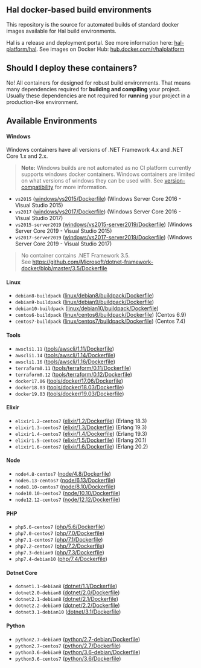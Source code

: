 ## Hal docker-based build environments

This repository is the source for automated builds of standard docker images available for Hal build environments.

Hal is a release and deployment portal. See more information here: [hal-platform/hal](https://github.com/hal-platform/hal). See images on Docker Hub: [hub.docker.com/r/halplatform](https://hub.docker.com/r/halplatform/hal-build-environments)

## Should I deploy these containers?

No! All containers for designed for robust build environments. That means many dependencies required for **building and compiling** your project. Usually these dependencies are not required for **running** your project in a production-like environment.

## Available Environments

#### Windows

Windows containers have all versions of .NET Framework 4.x and .NET Core 1.x and 2.x.

> **Note:** Windows builds are not automated as no CI platform currently supports windows docker containers.
> Windows containers are limited on what versions of windows they can be used with. See
> [version-compatibility](https://docs.microsoft.com/en-us/virtualization/windowscontainers/deploy-containers/version-compatibility) for more information.

- `vs2015` ([windows/vs2015/Dockerfile](https://github.com/hal-platform/hal-build-environments/blob/master/windows/vs2015/Dockerfile)) (Windows Server Core 2016 - Visual Studio 2015)
- `vs2017` ([windows/vs2017/Dockerfile](https://github.com/hal-platform/hal-build-environments/blob/master/windows/vs2017/Dockerfile)) (Windows Server Core 2016 - Visual Studio 2017)
- `vs2015-server2019` ([windows/vs2015-server2019/Dockerfile](https://github.com/hal-platform/hal-build-environments/blob/master/windows/vs2015-server2019/Dockerfile)) (Windows Server Core 2019 - Visual Studio 2015)
- `vs2017-server2019` ([windows/vs2017-server2019/Dockerfile](https://github.com/hal-platform/hal-build-environments/blob/master/windows/vs2017-server2019/Dockerfile)) (Windows Server Core 2019 - Visual Studio 2017)

> No container contains .NET Framework 3.5.  
> See https://github.com/Microsoft/dotnet-framework-docker/blob/master/3.5/Dockerfile

#### Linux

- `debian8-buildpack` ([linux/debian8/buildpack/Dockerfile](https://github.com/hal-platform/hal-build-environments/blob/master/linux/debian8/buildpack/Dockerfile))
- `debian9-buildpack` ([linux/debian9/buildpack/Dockerfile](https://github.com/hal-platform/hal-build-environments/blob/master/linux/debian9/buildpack/Dockerfile))
- `debian10-buildpack` ([linux/debian10/buildpack/Dockerfile](https://github.com/hal-platform/hal-build-environments/blob/master/linux/debian10/buildpack/Dockerfile))
- `centos6-buildpack` ([linux/centos6/buildpack/Dockerfile](https://github.com/hal-platform/hal-build-environments/blob/master/linux/centos6/buildpack/Dockerfile)) (Centos 6.9)
- `centos7-buildpack` ([linux/centos7/buildpack/Dockerfile](https://github.com/hal-platform/hal-build-environments/blob/master/linux/centos7/buildpack/Dockerfile)) (Centos 7.4)

#### Tools

- `awscli1.11` ([tools/awscli/1.11/Dockerfile](https://github.com/hal-platform/hal-build-environments/blob/master/tools/awscli/1.11/Dockerfile))
- `awscli1.14` ([tools/awscli/1.14/Dockerfile](https://github.com/hal-platform/hal-build-environments/blob/master/tools/awscli/1.14/Dockerfile))
- `awscli1.16` ([tools/awscli/1.16/Dockerfile](https://github.com/hal-platform/hal-build-environments/blob/master/tools/awscli/1.16/Dockerfile))
- `terraform0.11` ([tools/terraform/0.11/Dockerfile](https://github.com/hal-platform/hal-build-environments/blob/master/tools/terraform/0.11/Dockerfile))
- `terraform0.12` ([tools/terraform/0.12/Dockerfile](https://github.com/hal-platform/hal-build-environments/blob/master/tools/terraform/0.12/Dockerfile))
- `docker17.06` ([tools/docker/17.06/Dockerfile](https://github.com/hal-platform/hal-build-environments/blob/master/tools/docker/17.06/Dockerfile))
- `docker18.03` ([tools/docker/18.03/Dockerfile](https://github.com/hal-platform/hal-build-environments/blob/master/tools/docker/18.03/Dockerfile))
- `docker19.03` ([tools/docker/19.03/Dockerfile](https://github.com/hal-platform/hal-build-environments/blob/master/tools/docker/19.03/Dockerfile))

#### Elixir

- `elixir1.2-centos7` ([elixir/1.2/Dockerfile](https://github.com/hal-platform/hal-build-environments/blob/master/elixir/1.2/Dockerfile)) (Erlang 18.3)
- `elixir1.3-centos7` ([elixir/1.3/Dockerfile](https://github.com/hal-platform/hal-build-environments/blob/master/elixir/1.3/Dockerfile)) (Erlang 19.3)
- `elixir1.4-centos7` ([elixir/1.4/Dockerfile](https://github.com/hal-platform/hal-build-environments/blob/master/elixir/1.4/Dockerfile)) (Erlang 19.3)
- `elixir1.5-centos7` ([elixir/1.5/Dockerfile](https://github.com/hal-platform/hal-build-environments/blob/master/elixir/1.5/Dockerfile)) (Erlang 20.1)
- `elixir1.6-centos7` ([elixir/1.6/Dockerfile](https://github.com/hal-platform/hal-build-environments/blob/master/elixir/1.6/Dockerfile)) (Erlang 20.2)

#### Node

- `node4.8-centos7` ([node/4.8/Dockerfile](https://github.com/hal-platform/hal-build-environments/blob/master/node/4.8/Dockerfile))
- `node6.13-centos7` ([node/6.13/Dockerfile](https://github.com/hal-platform/hal-build-environments/blob/master/node/6.13/Dockerfile))
- `node8.10-centos7` ([node/8.10/Dockerfile](https://github.com/hal-platform/hal-build-environments/blob/master/node/8.10/Dockerfile))
- `node10.10-centos7` ([node/10.10/Dockerfile](https://github.com/hal-platform/hal-build-environments/blob/master/node/10.10/Dockerfile))
- `node12.12-centos7` ([node/12.12/Dockerfile](https://github.com/hal-platform/hal-build-environments/blob/master/node/12.12/Dockerfile))

#### PHP

- `php5.6-centos7` ([php/5.6/Dockerfile](https://github.com/hal-platform/hal-build-environments/blob/master/php/5.6/Dockerfile))
- `php7.0-centos7` ([php/7.0/Dockerfile](https://github.com/hal-platform/hal-build-environments/blob/master/php/7.0/Dockerfile))
- `php7.1-centos7` ([php/7.1/Dockerfile](https://github.com/hal-platform/hal-build-environments/blob/master/php/7.1/Dockerfile))
- `php7.2-centos7` ([php/7.2/Dockerfile](https://github.com/hal-platform/hal-build-environments/blob/master/php/7.2/Dockerfile))
- `php7.3-debian9` ([php/7.3/Dockerfile](https://github.com/hal-platform/hal-build-environments/blob/master/php/7.3/Dockerfile))
- `php7.4-debian10` ([php/7.4/Dockerfile](https://github.com/hal-platform/hal-build-environments/blob/master/php/7.4/Dockerfile))

#### Dotnet Core

- `dotnet1.1-debian8` ([dotnet/1.1/Dockerfile](https://github.com/hal-platform/hal-build-environments/blob/master/dotnet/1.1/Dockerfile))
- `dotnet2.0-debian8` ([dotnet/2.0/Dockerfile](https://github.com/hal-platform/hal-build-environments/blob/master/dotnet/2.0/Dockerfile))
- `dotnet2.1-debian8` ([dotnet/2.1/Dockerfile](https://github.com/hal-platform/hal-build-environments/blob/master/dotnet/2.1/Dockerfile))
- `dotnet2.2-debian9` ([dotnet/2.2/Dockerfile](https://github.com/hal-platform/hal-build-environments/blob/master/dotnet/2.2/Dockerfile))
- `dotnet3.1-debian10` ([dotnet/3.1/Dockerfile](https://github.com/hal-platform/hal-build-environments/blob/master/dotnet/3.1/Dockerfile))

#### Python

- `python2.7-debian9` ([python/2.7-debian/Dockerfile](https://github.com/hal-platform/hal-build-environments/blob/master/python/2.7-debian/Dockerfile))
- `python2.7-centos7` ([python/2.7/Dockerfile](https://github.com/hal-platform/hal-build-environments/blob/master/python/2.7/Dockerfile))
- `python3.6-debian9` ([python/3.6-debian/Dockerfile](https://github.com/hal-platform/hal-build-environments/blob/master/python/3.6-debian/Dockerfile))
- `python3.6-centos7` ([python/3.6/Dockerfile](https://github.com/hal-platform/hal-build-environments/blob/master/python/3.6/Dockerfile))
